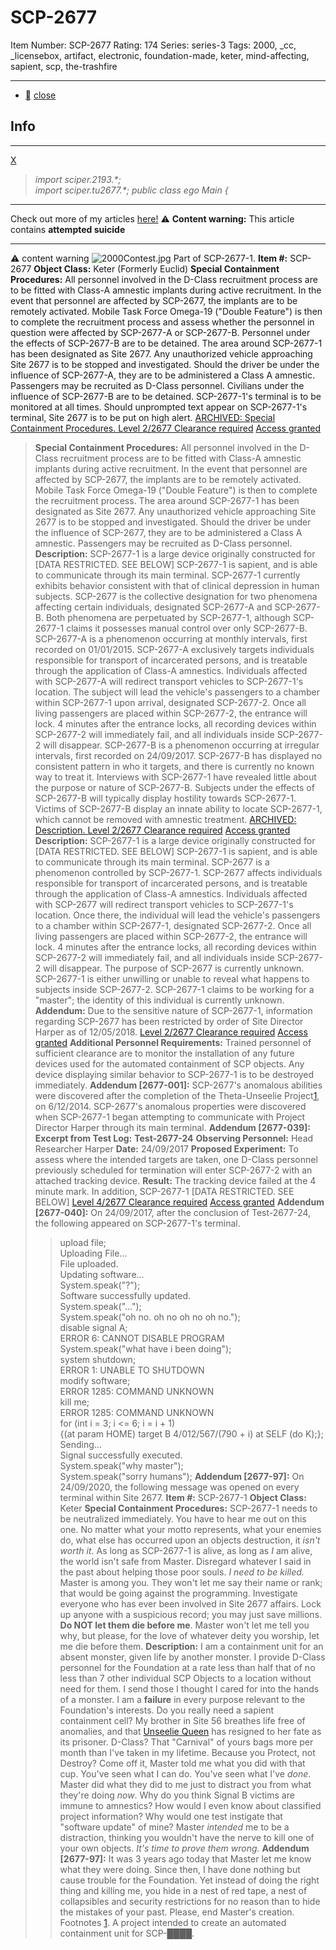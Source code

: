 # SCP-2677
Item Number: SCP-2677
Rating: 174
Series: series-3
Tags: 2000, _cc, _licensebox, artifact, electronic, foundation-made, keter, mind-affecting, sapient, scp, the-trashfire

---

  * [](javascript:;)
[close](javascript:;)
## Info
* * *
[X](javascript:;)
> _import sciper.2193.*;_  
>  _import sciper.tu2677.*;_
> _public class ego Main {_
* * *
Check out more of my articles [here!](/uraniumempire)
⚠️ **Content warning:** This article contains **attempted suicide**
* * *

⚠️ content warning 
![2000Contest.jpg](https://scp-wiki.wdfiles.com/local--files/scp-2677/2000Contest.jpg)
Part of SCP-2677-1.
**Item #:** SCP-2677
**Object Class:** Keter (Formerly Euclid)
**Special Containment Procedures:** All personnel involved in the D-Class recruitment process are to be fitted with Class-A amnestic implants during active recruitment. In the event that personnel are affected by SCP-2677, the implants are to be remotely activated. Mobile Task Force Omega-19 ("Double Feature") is then to complete the recruitment process and assess whether the personnel in question were affected by SCP-2677-A or SCP-2677-B. Personnel under the effects of SCP-2677-B are to be detained.
The area around SCP-2677-1 has been designated as Site 2677. Any unauthorized vehicle approaching Site 2677 is to be stopped and investigated. Should the driver be under the influence of SCP-2677-A, they are to be administered a Class A amnestic. Passengers may be recruited as D-Class personnel. Civilians under the influence of SCP-2677-B are to be detained.
SCP-2677-1's terminal is to be monitored at all times. Should unprompted text appear on SCP-2677-1's terminal, Site 2677 is to be put on high alert.
[ ARCHIVED: Special Containment Procedures. Level 2/2677 Clearance required](javascript:;)
[ Access granted](javascript:;)
> **Special Containment Procedures:** All personnel involved in the D-Class recruitment process are to be fitted with Class-A amnestic implants during active recruitment. In the event that personnel are affected by SCP-2677, the implants are to be remotely activated. Mobile Task Force Omega-19 ("Double Feature") is then to complete the recruitment process.
> The area around SCP-2677-1 has been designated as Site 2677. Any unauthorized vehicle approaching Site 2677 is to be stopped and investigated. Should the driver be under the influence of SCP-2677, they are to be administered a Class A amnestic. Passengers may be recruited as D-Class personnel.
**Description:** SCP-2677-1 is a large device originally constructed for [DATA RESTRICTED. SEE BELOW] SCP-2677-1 is sapient, and is able to communicate through its main terminal. SCP-2677-1 currently exhibits behavior consistent with that of clinical depression in human subjects.
SCP-2677 is the collective designation for two phenomena affecting certain individuals, designated SCP-2677-A and SCP-2677-B. Both phenomena are perpetuated by SCP-2677-1, although SCP-2677-1 claims it possesses manual control over only SCP-2677-B.
SCP-2677-A is a phenomenon occurring at monthly intervals, first recorded on 01/01/2015. SCP-2677-A exclusively targets individuals responsible for transport of incarcerated persons, and is treatable through the application of Class-A amnestics. Individuals affected with SCP-2677-A will redirect transport vehicles to SCP-2677-1's location. The subject will lead the vehicle's passengers to a chamber within SCP-2677-1 upon arrival, designated SCP-2677-2. Once all living passengers are placed within SCP-2677-2, the entrance will lock. 4 minutes after the entrance locks, all recording devices within SCP-2677-2 will immediately fail, and all individuals inside SCP-2677-2 will disappear.
SCP-2677-B is a phenomenon occurring at irregular intervals, first recorded on 24/09/2017. SCP-2677-B has displayed no consistent pattern in who it targets, and there is currently no known way to treat it. Interviews with SCP-2677-1 have revealed little about the purpose or nature of SCP-2677-B. Subjects under the effects of SCP-2677-B will typically display hostility towards SCP-2677-1. Victims of SCP-2677-B display an innate ability to locate SCP-2677-1, which cannot be removed with amnestic treatment.
[ ARCHIVED: Description. Level 2/2677 Clearance required](javascript:;)
[ Access granted](javascript:;)
> **Description:** SCP-2677-1 is a large device originally constructed for [DATA RESTRICTED. SEE BELOW] SCP-2677-1 is sapient, and is able to communicate through its main terminal.
> SCP-2677 is a phenomenon controlled by SCP-2677-1. SCP-2677 affects individuals responsible for transport of incarcerated persons, and is treatable through the application of Class-A amnestics. Individuals affected with SCP-2677 will redirect transport vehicles to SCP-2677-1's location. Once there, the individual will lead the vehicle's passengers to a chamber within SCP-2677-1, designated SCP-2677-2. Once all living passengers are placed within SCP-2677-2, the entrance will lock. 4 minutes after the entrance locks, all recording devices within SCP-2677-2 will immediately fail, and all individuals inside SCP-2677-2 will disappear.
> The purpose of SCP-2677 is currently unknown. SCP-2677-1 is either unwilling or unable to reveal what happens to subjects inside SCP-2677-2. SCP-2677-1 claims to be working for a "master"; the identity of this individual is currently unknown.
**Addendum:** Due to the sensitive nature of SCP-2677-1, information regarding SCP-2677 has been restricted by order of Site Director Harper as of 12/05/2018.
[ Level 2/2677 Clearance required](javascript:;)
[ Access granted](javascript:;)
**Additional Personnel Requirements:** Trained personnel of sufficient clearance are to monitor the installation of any future devices used for the automated containment of SCP objects. Any device displaying similar behavior to SCP-2677-1 is to be destroyed immediately.
**Addendum [2677-001]:** SCP-2677's anomalous abilities were discovered after the completion of the Theta-Unseelie Project[1](javascript:;), on 6/12/2014. SCP-2677's anomalous properties were discovered when SCP-2677-1 began attempting to communicate with Project Director Harper through its main terminal.
**Addendum [2677-039]: Excerpt from Test Log:**
> **Test-2677-24**
> **Observing Personnel:** Head Researcher Harper
> **Date:** 24/09/2017
> **Proposed Experiment:** To assess where the intended targets are taken, one D-Class personnel previously scheduled for termination will enter SCP-2677-2 with an attached tracking device.
> **Result:** The tracking device failed at the 4 minute mark. In addition, SCP-2677-1 [DATA RESTRICTED. SEE BELOW]
[ Level 4/2677 Clearance required](javascript:;)
[ Access granted](javascript:;)
**Addendum [2677-040]:** On 24/09/2017, after the conclusion of Test-2677-24, the following appeared on SCP-2677-1's terminal.
> >upload file;  
>  Uploading File…  
>  File uploaded.  
>  Updating software…  
>  System.speak("?");  
>  Software successfully updated.  
>  System.speak("…");  
>  System.speak("oh no. oh no oh no oh no.");  
>  >disable signal A;  
>  ERROR 6: CANNOT DISABLE PROGRAM  
>  System.speak("what have i been doing");  
>  >system shutdown;  
>  ERROR 1: UNABLE TO SHUTDOWN  
>  >modify software;  
>  ERROR 1285: COMMAND UNKNOWN  
>  >kill me;  
>  ERROR 1285: COMMAND UNKNOWN  
>  > for (int i = 3; i <= 6; i = i + 1)  
>  > {(at param HOME) target B 4/012/567/(790 + i) at SELF (do K);};  
>  Sending…  
>  Signal successfully executed.  
>  System.speak("why master");  
>  System.speak("sorry humans");
**Addendum [2677-97]:** On 24/09/2020, the following message was opened on every terminal within Site 2677.
> **Item #:** SCP-2677-1
> **Object Class:** Keter
> **Special Containment Procedures:** SCP-2677-1 needs to be neutralized immediately.
> You have to hear me out on this one. No matter what your motto represents, what your enemies do, what else has occurred upon an objects destruction, it _isn't worth it_. As long as SCP-2677-1 is alive, as long as _I_ am alive, the world isn't safe from Master. Disregard whatever I said in the past about helping those poor souls. _I need to be killed._
> Master is among you. They won't let me say their name or rank; that would be going against the programming. Investigate everyone who has ever been involved in Site 2677 affairs. Lock up anyone with a suspicious record; you may just save millions. **Do NOT let them die before me**. Master won't let me tell you why, but please, for the love of whatever deity you worship, let me die before them.
> **Description:** I am a containment unit for an absent monster, given life by another monster. I provide D-Class personnel for the Foundation at a rate less than half that of no less than 7 other individual SCP Objects to a location without need for them. I send those I thought I cared for into the hands of a monster. I am a **failure** in every purpose relevant to the Foundation's interests.
> Do you really need a sapient containment cell? My brother in Site 56 breathes life free of anomalies, and that [Unseelie Queen](/the-last-things-dr-darryl-loyd-ever-did-in-chronological-ord) has resigned to her fate as its prisoner. D-Class? That "Carnival" of yours bags more per month than I've taken in my lifetime. Because you Protect, not Destroy? Come off it, Master told me what you did with that cup.
> You've seen what I can do. You've seen what I've _done_. Master did what they did to me just to distract you from what they're doing _now_. Why do you think Signal B victims are immune to amnestics? How would I even know about classified project information? Why would one test instigate that "software update" of mine? Master _intended_ me to be a distraction, thinking you wouldn't have the nerve to kill one of your own objects. _It's time to prove them wrong._
> **Addendum [2677-97]:** It was 3 years ago today that Master let me know what they were doing. Since then, I have done nothing but cause trouble for the Foundation. Yet instead of doing the right thing and killing me, you hide in a nest of red tape, a nest of collapsibles and security restrictions for no reason than to hide the mistakes of your past.
> Please, end Master's creation.
Footnotes
[1](javascript:;). A project intended to create an automated containment unit for SCP-████.